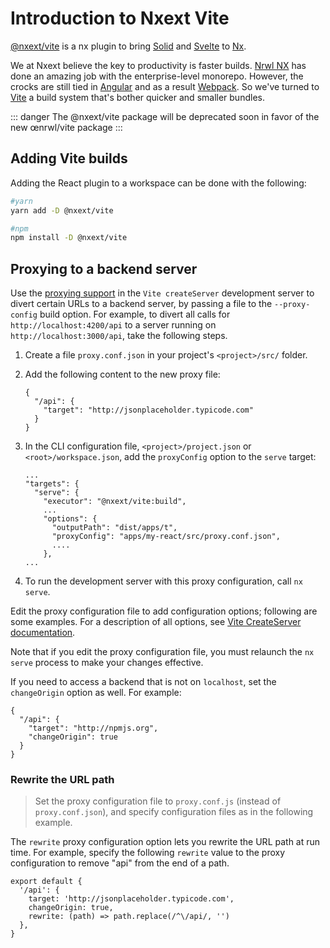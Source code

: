 # Introduction to Nxext Vite

[@nxext/vite](https://github.com/nxext/nx-extensions/tree/main/packages/vite) is a nx plugin to bring [Solid](https://solid.dev/) and [Svelte](https://svelte.dev/) to [Nx](https://nx.dev/).

We at Nxext believe the key to productivity is faster builds. [Nrwl NX](https://nx.dev) has done an amazing job with the enterprise-level monorepo. However, the crocks are still tied in [Angular](https://angular.io) and as a result [Webpack](https://webpack.js.org/). So we've turned to [Vite](https://vitejs.dev/) a build system that's bother quicker and smaller bundles.

::: danger
The @nxext/vite package will be deprecated soon in favor of the new œnrwl/vite package
:::

## Adding Vite builds

Adding the React plugin to a workspace can be done with the following:

```bash
#yarn
yarn add -D @nxext/vite
```

```bash
#npm
npm install -D @nxext/vite
```

## Proxying to a backend server

Use the [proxying support](https://vitejs.dev/config/#server-proxy) in the `Vite createServer` development server to divert certain URLs to a backend server, by passing a file to the `--proxy-config` build option.
For example, to divert all calls for `http://localhost:4200/api` to a server running on `http://localhost:3000/api`, take the following steps.

1. Create a file `proxy.conf.json` in your project's `<project>/src/` folder.

1. Add the following content to the new proxy file:

   ```
   {
     "/api": {
       "target": "http://jsonplaceholder.typicode.com"
     }
   }
   ```

1. In the CLI configuration file, `<project>/project.json` or `<root>/workspace.json`, add the `proxyConfig` option to the `serve` target:

   ```
   ...
   "targets": {
     "serve": {
       "executor": "@nxext/vite:build",
       ...
       "options": {
         "outputPath": "dist/apps/t",
         "proxyConfig": "apps/my-react/src/proxy.conf.json",
         ....
       },
   ...
   ```

1. To run the development server with this proxy configuration, call `nx serve`.

Edit the proxy configuration file to add configuration options; following are some examples.
For a description of all options, see [Vite CreateServer documentation](https://vitejs.dev/config/#server-proxy).

Note that if you edit the proxy configuration file, you must relaunch the `nx serve` process to make your changes effective.

If you need to access a backend that is not on `localhost`, set the `changeOrigin` option as well. For example:

```
{
  "/api": {
    "target": "http://npmjs.org",
    "changeOrigin": true
  }
}
```

### Rewrite the URL path

> Set the proxy configuration file to `proxy.conf.js` (instead of `proxy.conf.json`), and specify configuration files as in the following example.

The `rewrite` proxy configuration option lets you rewrite the URL path at run time.
For example, specify the following `rewrite` value to the proxy configuration to remove "api" from the end of a path.

```
export default {
  '/api': {
    target: 'http://jsonplaceholder.typicode.com',
    changeOrigin: true,
    rewrite: (path) => path.replace(/^\/api/, '')
  },
}
```
